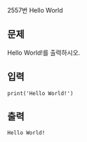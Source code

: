 2557번 Hello World



## 문제

Hello World!를 출력하시오.



## 입력

```
print('Hello World!')
```



## 출력

```
Hello World!
```


